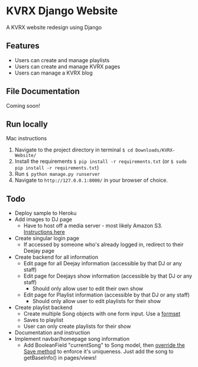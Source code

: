# KVRX Django Website

A KVRX website redesign using Django

## Features

- Users can create and manage playlists
- Users can create and manage KVRX pages
- Users can manage a KVRX blog

## File Documentation

Coming soon!

## Run locally

Mac instructions

1. Navigate to the project directory in terminal `$ cd Downloads/KVRX-Website/`
2. Install the requirements `$ pip install -r requirements.txt` (or `$ sudo pip install -r requirements.txt`)
3. Run `$ python manage.py runserver`
4. Navigate to `http://127.0.0.1:8000/` in your browser of choice.

## Todo

- Deploy sample to Heroku
- Add images to DJ page
  - Have to host off a media server - most likely Amazon S3. [Instructions here](http://caseypt.github.io/2012/01/02/s3-heroku-django.html)
- Create singular login page
  - If accessed by someone who's already logged in, redirect to their Deejay page
- Create backend for all information
  - Edit page for all Deejay information (accessible by that DJ or any staff)
  - Edit page for Deejays show information (accessible by that DJ or any staff)
    - Should only allow user to edit their own show
  - Edit page for Playlist information (accessible by that DJ or any staff)
    - Should only allow user to edit playlists for their show
- Create playlist backend
  - Create multiple Song objects with one form input. Use a [formset](https://docs.djangoproject.com/en/dev/topics/forms/formsets/)
  - Saves to playlist
  - User can only create playlists for their show
- Documentation and instruction
- Implement navbar/homepage song information
  - Add BooleanField "currentSong" to Song model, then [override the Save method](http://stackoverflow.com/questions/1455126/unique-booleanfield-value-in-django) to enforce it's uniqueness. Just add the song to getBaseInfo() in pages/views!